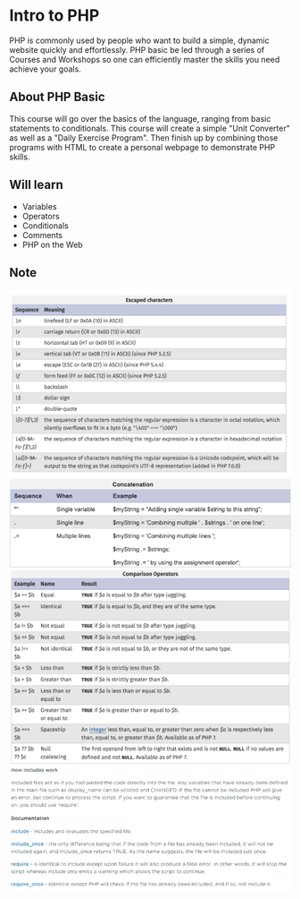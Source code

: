 Intro to PHP
============

PHP is commonly used by people who want to build a simple, dynamic website quickly and effortlessly. PHP basic be led through a series of Courses and Workshops so one can efficiently master the skills you need achieve your goals.

About PHP Basic
---------------

This course will go over the basics of the language, ranging from basic statements to conditionals. This course will create a simple "Unit Converter" as well as a "Daily Exercise Program". Then finish up by combining those programs with HTML to create a personal webpage to demonstrate PHP skills.

Will learn
---------
- Variables
- Operators
- Conditionals
- Comments
- PHP on the Web

Note
----

<img src="images/escapedCharacters.png">
<img src="images/concatenation.png">
<img src="images/comparison.png">
<img src="images/includes.png">

